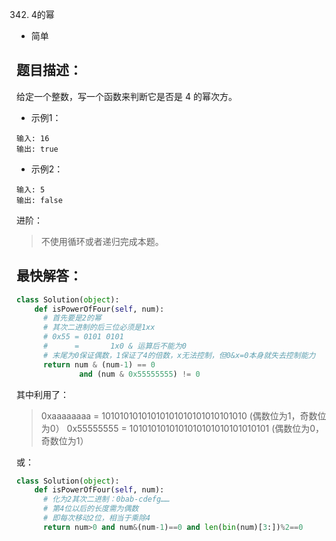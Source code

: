 342. 4的幂

- 简单

## 题目描述：
给定一个整数，写一个函数来判断它是否是 4 的幂次方。

- 示例1：
```
输入: 16
输出: true
```

- 示例2：
```
输入: 5
输出: false
```

进阶：
> 不使用循环或者递归完成本题。


## 最快解答：
``` python
class Solution(object):
    def isPowerOfFour(self, num):
      # 首先要是2的幂
      # 其次二进制的后三位必须是1xx
      # 0x55 = 0101 0101
      #      =       1x0 & 运算后不能为0
      # 末尾为0保证偶数，1保证了4的倍数，x无法控制，但0&x=0本身就失去控制能力
      return num & (num-1) == 0
              and (num & 0x55555555) != 0
```
其中利用了：
> 0xaaaaaaaa = 10101010101010101010101010101010 (偶数位为1，奇数位为0）
> 0x55555555 = 1010101010101010101010101010101 (偶数位为0，奇数位为1）

或：
``` python
class Solution(object):
    def isPowerOfFour(self, num):
      # 化为2其次二进制：0bab-cdefg……
      # 第4位以后的长度需为偶数
      # 即每次移动2位，相当于乘除4
      return num>0 and num&(num-1)==0 and len(bin(num)[3:])%2==0
```
